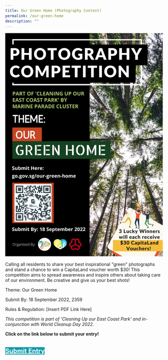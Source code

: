 ```yaml
---
title: Our Green Home (Photography Contest)
permalink: /our-green-home
description: ""
---
```

<img style="width=400px; height=auto" src="/images/Programmes%20(August%202022)/Our Green Home - Photography Contest.jpg">

Calling all residents to share your best inspirational "green" photographs and stand a chance to win a CapitaLand voucher worth $30! This competition aims to spread awareness and inspire others about taking care of our environment. Be creative and give us your best shots!

Theme: Our Green Home 

Submit By: 18 September 2022, 2359

Rules & Regulation: [Insert PDF Link Here]

*This competition is part of 'Cleaning Up our East Coast Park' and in-conjunction with World Cleanup Day 2022.*

<p><b>Click on the link below to submit your entry!</b></p>
<div style="padding: 20px 0 0 0">
	<a href="http://go.gov.sg/our-green-home" style="font-size:20px; width:35%; height:60px; background-color:#0899AA; color:white" class="bp-button"><b>Submit Entry</b></a>
</div>